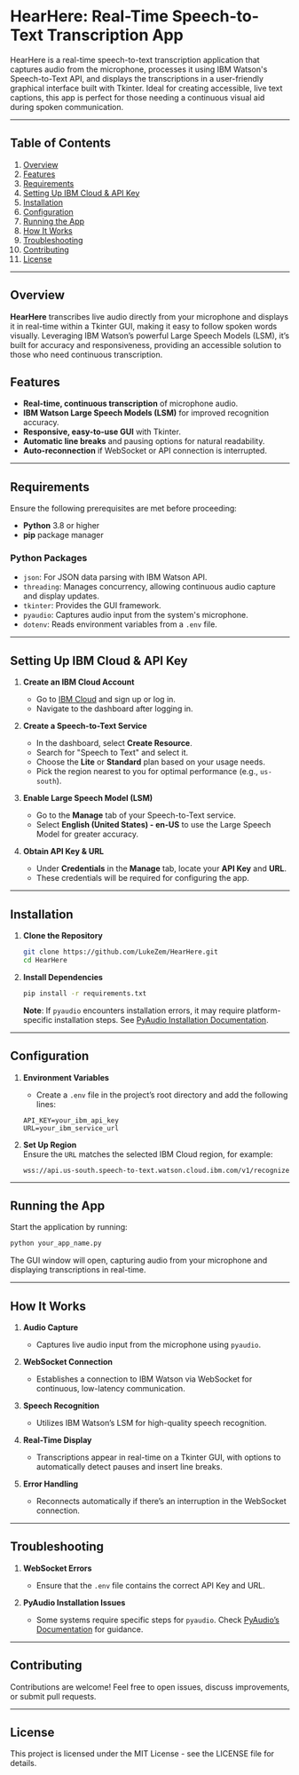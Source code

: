 
# HearHere: Real-Time Speech-to-Text Transcription App

HearHere is a real-time speech-to-text transcription application that captures audio from the microphone, processes it using IBM Watson's Speech-to-Text API, and displays the transcriptions in a user-friendly graphical interface built with Tkinter. Ideal for creating accessible, live text captions, this app is perfect for those needing a continuous visual aid during spoken communication.

---

## Table of Contents
1. [Overview](#overview)
2. [Features](#features)
3. [Requirements](#requirements)
4. [Setting Up IBM Cloud & API Key](#setting-up-ibm-cloud--api-key)
5. [Installation](#installation)
6. [Configuration](#configuration)
7. [Running the App](#running-the-app)
8. [How It Works](#how-it-works)
9. [Troubleshooting](#troubleshooting)
10. [Contributing](#contributing)
11. [License](#license)

---

## Overview

**HearHere** transcribes live audio directly from your microphone and displays it in real-time within a Tkinter GUI, making it easy to follow spoken words visually. Leveraging IBM Watson’s powerful Large Speech Models (LSM), it’s built for accuracy and responsiveness, providing an accessible solution to those who need continuous transcription.

## Features

- **Real-time, continuous transcription** of microphone audio.
- **IBM Watson Large Speech Models (LSM)** for improved recognition accuracy.
- **Responsive, easy-to-use GUI** with Tkinter.
- **Automatic line breaks** and pausing options for natural readability.
- **Auto-reconnection** if WebSocket or API connection is interrupted.

---

## Requirements

Ensure the following prerequisites are met before proceeding:

- **Python** 3.8 or higher
- **pip** package manager

### Python Packages

- `json`: For JSON data parsing with IBM Watson API.
- `threading`: Manages concurrency, allowing continuous audio capture and display updates.
- `tkinter`: Provides the GUI framework.
- `pyaudio`: Captures audio input from the system's microphone.
- `dotenv`: Reads environment variables from a `.env` file.

---

## Setting Up IBM Cloud & API Key

1. **Create an IBM Cloud Account**  
   - Go to [IBM Cloud](https://cloud.ibm.com/) and sign up or log in.
   - Navigate to the dashboard after logging in.

2. **Create a Speech-to-Text Service**  
   - In the dashboard, select **Create Resource**.
   - Search for "Speech to Text" and select it.
   - Choose the **Lite** or **Standard** plan based on your usage needs.
   - Pick the region nearest to you for optimal performance (e.g., `us-south`).

3. **Enable Large Speech Model (LSM)**  
   - Go to the **Manage** tab of your Speech-to-Text service.
   - Select **English (United States) - en-US** to use the Large Speech Model for greater accuracy.

4. **Obtain API Key & URL**  
   - Under **Credentials** in the **Manage** tab, locate your **API Key** and **URL**.  
   - These credentials will be required for configuring the app.

---

## Installation

1. **Clone the Repository**

    ```bash
    git clone https://github.com/LukeZem/HearHere.git
    cd HearHere
    ```

2. **Install Dependencies**

    ```bash
    pip install -r requirements.txt
    ```

    **Note**: If `pyaudio` encounters installation errors, it may require platform-specific installation steps. See [PyAudio Installation Documentation](https://pypi.org/project/PyAudio/).

---

## Configuration

1. **Environment Variables**  
   - Create a `.env` file in the project’s root directory and add the following lines:

    ```plaintext
    API_KEY=your_ibm_api_key
    URL=your_ibm_service_url
    ```

2. **Set Up Region**  
   Ensure the `URL` matches the selected IBM Cloud region, for example:
   ```plaintext
   wss://api.us-south.speech-to-text.watson.cloud.ibm.com/v1/recognize
   ```

---

## Running the App

Start the application by running:

```bash
python your_app_name.py
```

The GUI window will open, capturing audio from your microphone and displaying transcriptions in real-time.

---

## How It Works

1. **Audio Capture**  
   - Captures live audio input from the microphone using `pyaudio`.
   
2. **WebSocket Connection**  
   - Establishes a connection to IBM Watson via WebSocket for continuous, low-latency communication.

3. **Speech Recognition**  
   - Utilizes IBM Watson’s LSM for high-quality speech recognition.

4. **Real-Time Display**  
   - Transcriptions appear in real-time on a Tkinter GUI, with options to automatically detect pauses and insert line breaks.

5. **Error Handling**  
   - Reconnects automatically if there’s an interruption in the WebSocket connection.

---

## Troubleshooting

1. **WebSocket Errors**  
   - Ensure that the `.env` file contains the correct API Key and URL.
   
2. **PyAudio Installation Issues**  
   - Some systems require specific steps for `pyaudio`. Check [PyAudio’s Documentation](https://pypi.org/project/PyAudio/) for guidance.

---

## Contributing

Contributions are welcome! Feel free to open issues, discuss improvements, or submit pull requests.

---

## License

This project is licensed under the MIT License - see the LICENSE file for details.
